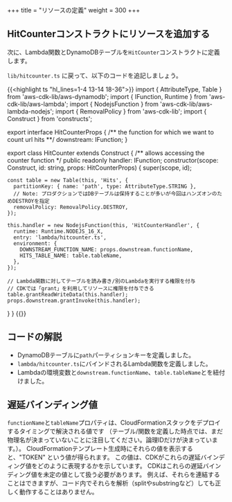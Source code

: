 +++
title = "リソースの定義"
weight = 300
+++

## HitCounterコンストラクトにリソースを追加する

次に、Lambda関数とDynamoDBテーブルを`HitCounter`コンストラクトに定義します。

`lib/hitcounter.ts` に戻って、以下のコードを追記しましょう。

{{<highlight ts "hl_lines=1-4 13-14 18-36">}}
import { AttributeType, Table } from 'aws-cdk-lib/aws-dynamodb';
import { IFunction, Runtime } from 'aws-cdk-lib/aws-lambda';
import { NodejsFunction } from 'aws-cdk-lib/aws-lambda-nodejs';
import { RemovalPolicy } from 'aws-cdk-lib';
import { Construct } from 'constructs';

export interface HitCounterProps {
  /** the function for which we want to count url hits **/
  downstream: IFunction;
}

export class HitCounter extends Construct {
  /** allows accessing the counter function */
  public readonly handler: IFunction;
  constructor(scope: Construct, id: string, props: HitCounterProps) {
    super(scope, id);

    const table = new Table(this, 'Hits', {
      partitionKey: { name: 'path', type: AttributeType.STRING },
      // Note: プロダクションではDBテーブルは保持することが多いが今回はハンズオンのためDESTROYを指定
      removalPolicy: RemovalPolicy.DESTROY,
    });

    this.handler = new NodejsFunction(this, 'HitCounterHandler', {
      runtime: Runtime.NODEJS_16_X,
      entry: 'lambda/hitcounter.ts',
      environment: {
        DOWNSTREAM_FUNCTION_NAME: props.downstream.functionName,
        HITS_TABLE_NAME: table.tableName,
      },
    });

    // Lambda関数に対してテーブルを読み書き/別のLambdaを実行する権限を付与
    // CDKでは「grant」を利用してリソースに権限を付与できる
    table.grantReadWriteData(this.handler);
    props.downstream.grantInvoke(this.handler);
  }
}
{{</highlight>}}

## コードの解説

* DynamoDBテーブルに`path`パーティションキーを定義しました。
* `lambda/hitcounter.ts`にバインドされるLambda関数を定義しました。
* Lambdaの環境変数と`downstream.functionName`、`table.tableName`とを紐付けました。

## 遅延バインディング値

`functionName`と`tableName`プロパティは、CloudFormationスタックをデプロイするタイミングで解決される値です
（テーブル/関数を定義した時点では、まだ物理名が決まっていないことに注目してください。論理IDだけが決まっています。）。
CloudFormationテンプレート生成時にそれらの値を表示すると、"TOKEN" という値が得られます。
この値は、CDKがこれらの遅延バインディング値をどのように表現するかを示しています。
CDKはこれらの遅延バインディング値を未定の値として扱う必要があります。
例えば、それらを連結することはできますが、コード内でそれらを解析（splitやsubstringなど）しても正しく動作することはありません。
